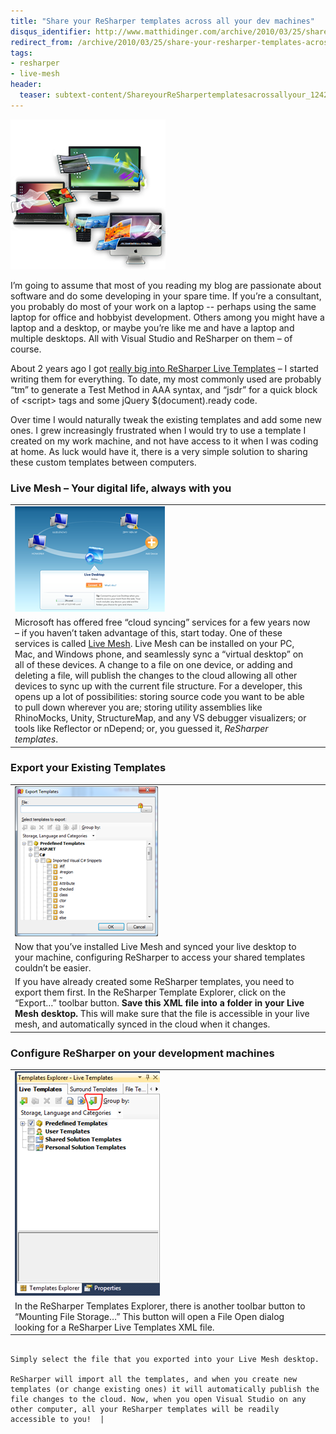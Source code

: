 ```yaml
---
title: "Share your ReSharper templates across all your dev machines"
disqus_identifier: http://www.matthidinger.com/archive/2010/03/25/share-your-resharper-templates-across-all-your-dev-machines.aspx
redirect_from: /archive/2010/03/25/share-your-resharper-templates-across-all-your-dev-machines.aspx/
tags: 
- resharper
- live-mesh
header:
  teaser: subtext-content/ShareyourReSharpertemplatesacrossallyour_1242C/live_mesh_thumb.png
---
```

![](/images/subtext-content/ShareyourReSharpertemplatesacrossallyour_1242C/live_mesh_thumb.png)

I’m going to assume that most of you reading my blog are passionate about software and do some developing in your spare time. If you’re a consultant, you probably do most of your work on a laptop -- perhaps using the same laptop for office and hobbyist development. Others among you might have a laptop and a desktop, or maybe you’re like me and have a laptop and multiple desktops. All with Visual Studio and ReSharper on them – of course.

About 2 years ago I got [really big into ReSharper Live Templates](http://www.matthidinger.com/archive/2008/10/02/code-snippets-with-snippet-designer-and-resharper-live-templates.aspx) – I started writing them for everything. To date, my most commonly used are probably “tm” to generate a Test Method in AAA syntax, and “jsdr” for a quick block of &lt;script&gt; tags and some jQuery $(document).ready code.

Over time I would naturally tweak the existing templates and add some new ones. I grew increasingly frustrated when I would try to use a template I created on my work machine, and not have access to it when I was coding at home. As luck would have it, there is a very simple solution to sharing these custom templates between computers.

### Live Mesh – Your digital life, always with you

|                                                                                                                                                                                                                                                                 |                                                                                                                                                                                                                                                                                                                                                                                                                                                                                                                                                                                                                                                                                                                                                                                                                                                     |
|-----------------------------------------------------------------------------------------------------------------------------------------------------------------------------------------------------------------------------------------------------------------|-----------------------------------------------------------------------------------------------------------------------------------------------------------------------------------------------------------------------------------------------------------------------------------------------------------------------------------------------------------------------------------------------------------------------------------------------------------------------------------------------------------------------------------------------------------------------------------------------------------------------------------------------------------------------------------------------------------------------------------------------------------------------------------------------------------------------------------------------------|
| ![](/images/subtext-content/ShareyourReSharpertemplatesacrossallyour_1242C/mesh_thumb_3.png)
 | Microsoft has offered free “cloud syncing” services for a few years now – if you haven’t taken advantage of this, start today. One of these services is called [Live Mesh](https://www.mesh.com/welcome/default.aspx). Live Mesh can be installed on your PC, Mac, and Windows phone, and seamlessly sync a “virtual desktop” on all of these devices. A change to a file on one device, or adding and deleting a file, will publish the changes to the cloud allowing all other devices to sync up with the current file structure. For a developer, this opens up a lot of possibilities: storing source code you want to be able to pull down wherever you are; storing utility assemblies like RhinoMocks, Unity, StructureMap, and any VS debugger visualizers; or tools like Reflector or nDepend; or, you guessed it, *ReSharper templates*. |

### Export your Existing Templates

|                                                                                                                                                                                                                                                                   |                                                                                                                                                                                                                                                                                                                                                           |
|-------------------------------------------------------------------------------------------------------------------------------------------------------------------------------------------------------------------------------------------------------------------|-----------------------------------------------------------------------------------------------------------------------------------------------------------------------------------------------------------------------------------------------------------------------------------------------------------------------------------------------------------|
| ![](/images/subtext-content/ShareyourReSharpertemplatesacrossallyour_1242C/image_thumb.png)
 | Now that you’ve installed Live Mesh and synced your live desktop to your machine, configuring ReSharper to access your shared templates couldn’t be easier.                                                                                                                                                                                               
                                                                                                                                                                                                                                                                     If you have already created some ReSharper templates, you need to export them first. In the ReSharper Template Explorer, click on the “Export…” toolbar button. **Save this XML file into a folder in your Live Mesh desktop.** This will make sure that the file is accessible in your live mesh, and automatically synced in the cloud when it changes.  |

### Configure ReSharper on your development machines

|                                                                                                                                                                                                                                                                       |                                                                                                                                                                                                                                                                                           |
|-----------------------------------------------------------------------------------------------------------------------------------------------------------------------------------------------------------------------------------------------------------------------|-------------------------------------------------------------------------------------------------------------------------------------------------------------------------------------------------------------------------------------------------------------------------------------------|
| ![](/images/subtext-content/ShareyourReSharpertemplatesacrossallyour_1242C/image_thumb_3.png)
 | In the ReSharper Templates Explorer, there is another toolbar button to “Mounting File Storage…” This button will open a File Open dialog looking for a ReSharper Live Templates XML file.                                                                                                
                                                                                                                                                                                                                                                                         Simply select the file that you exported into your Live Mesh desktop.                                                                                                                                                                                                                      
                                                                                                                                                                                                                                                                         ReSharper will import all the templates, and when you create new templates (or change existing ones) it will automatically publish the file changes to the cloud. Now, when you open Visual Studio on any other computer, all your ReSharper templates will be readily accessible to you!  |

 

